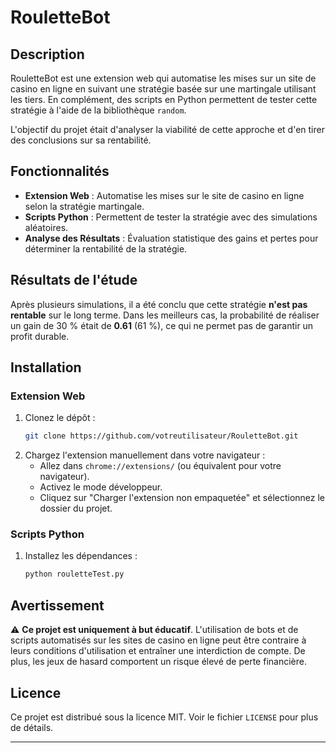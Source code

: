 # RouletteBot

## Description
RouletteBot est une extension web qui automatise les mises sur un site de casino en ligne en suivant une stratégie basée sur une martingale utilisant les tiers. En complément, des scripts en Python permettent de tester cette stratégie à l'aide de la bibliothèque `random`.

L'objectif du projet était d'analyser la viabilité de cette approche et d'en tirer des conclusions sur sa rentabilité.

## Fonctionnalités
- **Extension Web** : Automatise les mises sur le site de casino en ligne selon la stratégie martingale.
- **Scripts Python** : Permettent de tester la stratégie avec des simulations aléatoires.
- **Analyse des Résultats** : Évaluation statistique des gains et pertes pour déterminer la rentabilité de la stratégie.

## Résultats de l'étude
Après plusieurs simulations, il a été conclu que cette stratégie **n'est pas rentable** sur le long terme. Dans les meilleurs cas, la probabilité de réaliser un gain de 30 % était de **0.61** (61 %), ce qui ne permet pas de garantir un profit durable.

## Installation
### Extension Web
1. Clonez le dépôt :
   ```sh
   git clone https://github.com/votreutilisateur/RouletteBot.git
   ```
2. Chargez l'extension manuellement dans votre navigateur :
   - Allez dans `chrome://extensions/` (ou équivalent pour votre navigateur).
   - Activez le mode développeur.
   - Cliquez sur "Charger l'extension non empaquetée" et sélectionnez le dossier du projet.

### Scripts Python
1. Installez les dépendances :
   ```sh
   python rouletteTest.py
   ```

## Avertissement
⚠️ **Ce projet est uniquement à but éducatif**. L'utilisation de bots et de scripts automatisés sur les sites de casino en ligne peut être contraire à leurs conditions d'utilisation et entraîner une interdiction de compte. De plus, les jeux de hasard comportent un risque élevé de perte financière.

## Licence
Ce projet est distribué sous la licence MIT. Voir le fichier `LICENSE` pour plus de détails.

---



